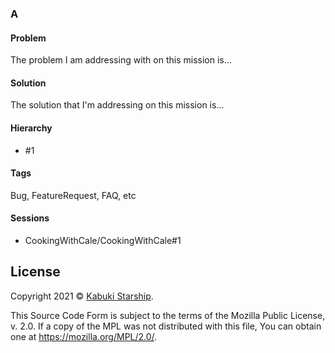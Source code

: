 ### A

#### Problem

The problem I am addressing with on this mission is...

#### Solution

The solution that I'm addressing on this mission is...

#### Hierarchy

* #1

#### Tags

Bug, FeatureRequest, FAQ, etc

#### Sessions

* CookingWithCale/CookingWithCale#1

## License

Copyright 2021 © [Kabuki Starship](https://kabukistarship.com).

This Source Code Form is subject to the terms of the Mozilla Public License, v. 2.0. If a copy of the MPL was not distributed with this file, You can obtain one at <https://mozilla.org/MPL/2.0/>.
